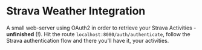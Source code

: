 Strava Weather Integration
==========================

A small web-server using OAuth2 in order to retrieve your Strava Activities - **unfinished** (!). Hit the route `localhost:8080/auth/authenticate`, follow the Strava authentication flow and there you'll have it, your activities.
